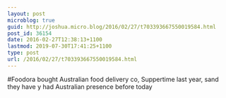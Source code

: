 ```yaml
---
layout: post
microblog: true
guid: http://joshua.micro.blog/2016/02/27/t703393667550019584.html
post_id: 36154
date: 2016-02-27T12:38:13+1100
lastmod: 2019-07-30T17:41:25+1100
type: post
url: /2016/02/27/t703393667550019584.html
---
```

#Foodora bought Australian food delivery co, Suppertime last year, sand they have y had Australian presence before today
